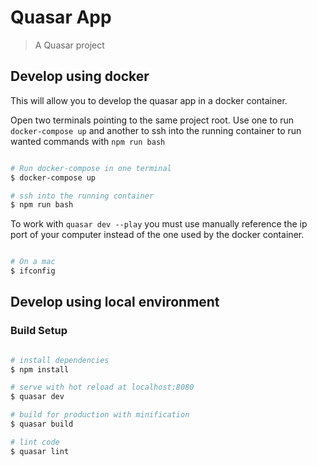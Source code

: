 # Quasar App

> A Quasar project

## Develop using docker
This will allow you to develop the quasar app in a docker container.

Open two terminals pointing to the same project root. Use one to run `docker-compose up` and another to ssh into the running container to run wanted commands with `npm run bash`

``` bash

# Run docker-compose in one terminal
$ docker-compose up

# ssh into the running container
$ npm run bash
```

To work with `quasar dev --play` you must use manually reference the ip port of your computer instead of the one used by the docker container.

``` bash

# On a mac
$ ifconfig
```

## Develop using local environment

### Build Setup

``` bash

# install dependencies
$ npm install

# serve with hot reload at localhost:8080
$ quasar dev

# build for production with minification
$ quasar build

# lint code
$ quasar lint
```
